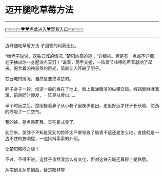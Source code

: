 # 迈开腿吃草莓方法

<hr/> <a href="https://github.com/nemmp/jaok/issues/2">👉👉👉♥♥点此进入♥观看入口👈👉👉</a><hr/>

迈开腿吃草莓方法
子回答的利索无比。

“给老子说说，这铁云城的情况。”楚阳凶恶的道：“详细些。若是有一点点不详细，老子抽出你一身肥油点天灯！”说着，两手交握，一阵骨节咔嚓的声音就响了起来。配合着凶神恶煞的目光，简直让人吓破了胆子。

铁云城的情况，自然是要摸清楚的。

胖子身子一软，烂泥一般的瘫在了地上，脸上鼻涕眼泪的纵横交错。裤裆里淋淋漓漓，前后同时爆发，一阵臭味传出……

半个时辰之后，楚阳捂着鼻子从小巷子里疾步走出，走出好远才终于长长地、使劲的呼吸了一口空气。

我的娘，差点憋死我。实在是忒臭了。

到后来，那胖子不知是受到的惊吓太严重导致了肠胃不适还是怎么地，直接就是一边不住的放响屁，一边抖抖索索的介绍。

让楚阳郁闷之极！

不过，不得不说，这胖子虽然没怎么有文化，但对这铁云城还算得上是熟悉。

从南到北从东到西，给楚阳非常
